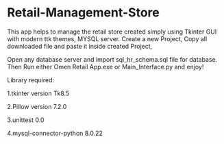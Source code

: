 # Retail-Management-Store
This app helps to manage the retail store created simply using Tkinter GUI with modern ttk themes, MYSQL server.
Create a new Project, Copy all downloaded file and paste it inside created Project,


Open any database server and import sql_hr_schema.sql file for database. Then Run either Omen Retail App.exe or Main_Interface.py and enjoy!


Library required:


1.tkinter   version Tk8.5


2.Pillow	version 7.2.0


3.unittest	0.0


4.mysql-connector-python	8.0.22
